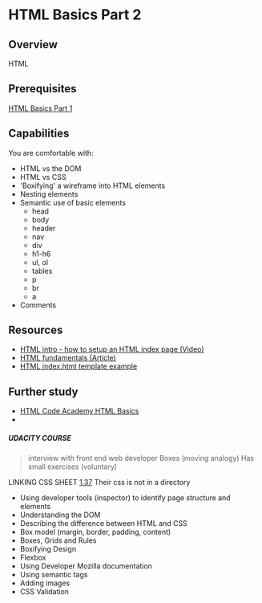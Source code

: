 # HTML Basics Part 2

## Overview
HTML

## Prerequisites
[HTML Basics Part 1](concepts/html-basics-1)

## Capabilities
You are comfortable with:
- HTML vs the DOM
- HTML vs CSS
- 'Boxifying' a wireframe into HTML elements
- Nesting elements
- Semantic use of basic elements
  - head
  - body
  - header
  - nav
  - div
  - h1-h6
  - ul, ol
  - tables
  - p
  - br
  - a
- Comments

## Resources
- [HTML intro - how to setup an HTML index page (Video)](/resources/html-intro-index-page-tags-VIDEO)
- [HTML fundamentals (Article)](/resources/html-fundamentals-TUTORIAL)
- [HTML index.html template example](/resources/html-template-EXAMPLE)

## Further study
- [HTML Code Academy HTML Basics](https://www.codecademy.com/learn/web)
- 


##### UDACITY COURSE
>interview with front end web developer
>Boxes (moving analogy)
> Has small exercises (voluntary)

LINKING CSS SHEET [1.37](https://www.udacity.com/course/viewer#!/c-ud304/l-2617868617/e-2599208804/m-2603798584)
Their css is not in a directory

- Using developer tools (inspector) to identify page structure and elements
- Understanding the DOM
- Describing the difference between HTML and CSS
- Box model (margin, border, padding, content)
- Boxes, Grids and Rules
- Boxifying Design
- Flexbox
- Using Developer Mozilla documentation
- Using semantic tags
- Adding images
- CSS Validation

